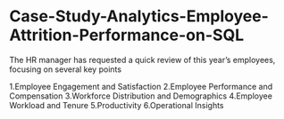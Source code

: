 # Case-Study-Analytics-Employee-Attrition-Performance-on-SQL
The HR manager has requested a quick review of this year’s employees, focusing on several key points

1.Employee Engagement and Satisfaction
2.Employee Performance and Compensation
3.Workforce Distribution and Demographics
4.Employee Workload and Tenure
5.Productivity
6.Operational Insights
